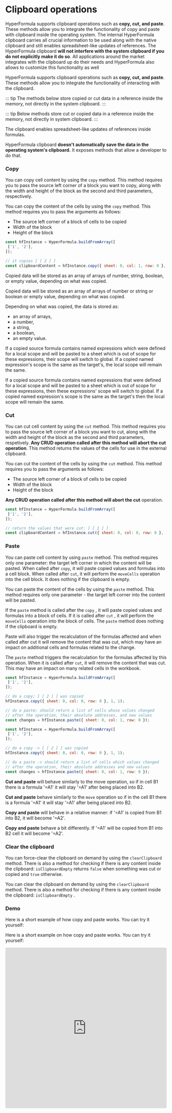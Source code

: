 # Clipboard operations

HyperFormula supports clipboard operations such as **copy, cut, and paste**. These methods allow you to integrate the functionality of copy and paste with clipboard inside the operating system. The internal HyperFormula clipboard carries all crucial information to be used along with the native clipboard and still enables spreadsheet-like updates of references. The HyperFormula clipboard **will not interfere with the system clipboard if you do not explicitly make it do so**. All applications around the market integrates with the clipboard up do their needs and HyperFormula also allows to customize this functionality as well

HyperFormula supports clipboard operations such as **copy, cut, and paste**. These methods allow you to integrate the functionality of interacting with the clipboard.

::: tip
The methods below store copied or cut data in a reference inside the memory, not directly in the system clipboard.
:::

::: tip
Below methods store cut or copied data in a reference inside the memory, not directly in system clipboard.
:::

The clipboard enables spreadsheet-like updates of references inside formulas. 

HyperFormula clipboard **doesn't automatically save the data in the operating system's clipboard.** It exposes methods that allow a developer to do that.

### **Copy**

You can copy cell content by using the `copy` method. This method requires you to pass the source left corner of a block you want to copy, along with the width and height of the block as the second and third parameters, respectively.

You can copy the content of the cells by using the `copy` method. This method requires you to pass the arguments as follows: 

* The source left corner of a block of cells to be copied
* Width of the block
* Height of the block 

```javascript
const hfInstance = HyperFormula.buildFromArray([
 ['1', '2'],
]);

// it copies [ [ 2 ] ]
const clipboardContent = hfInstance.copy({ sheet: 0, col: 1, row: 0 }, 1, 1);
```

Copied data will be stored as an array of arrays of number, string, boolean, or empty value, depending on what was copied.

Copied data will be stored as an array of arrays of  number or string or boolean or empty value, depending on what was copied.

Depending on what was copied, the data is stored as:

* an array of arrays,
* a number,
* a string,
* a boolean,
* an empty value.

If a copied source formula contains named expressions which were defined for a local scope and will be pasted to a sheet which is out of scope for these expressions, their scope will switch to global. If a copied named expression's scope is the same as the target's, the local scope will remain the same.

If a copied source formula contains named expressions that were defined for a local scope and will be pasted to a sheet which is out of scope for these expressions, then these expressions' scope will switch to global. If a copied named expression's scope is the same as the target's then the local scope will remain the same.

### **Cut**

You can cut cell content by using the `cut` method. This method requires you to pass the source left corner of a block you want to cut, along with the width and height of the block as the second and third parameters, respetively.  **Any CRUD operation called after this method will abort the cut operation**. This method returns the values of the cells for use in the external clipboard.

You can cut the content of the cells by using the `cut` method. This method requires you to pass the arguments as follows: 

* The source left corner of a block of cells to be copied
* Width of the block
* Height of the block

**Any CRUD operation called after this method will abort the cut** operation.

```javascript
const hfInstance = HyperFormula.buildFromArray([
 ['1', '2'],
]);

// return the values that were cut: [ [ 1 ] ]
const clipboardContent = hfInstance.cut({ sheet: 0, col: 0, row: 0 }, 1, 1);
```

### Paste

You can paste cell content by using `paste` method. This method requires only one parameter: the target left corner in which the content will be pasted. When called after `copy`, it will paste copied values and formulas into a cell block. When called after `cut`, it will perform the `moveCells` operation into the cell block. It does nothing if the clipboard is empty. 

You can paste the content of the cells by using the `paste` method. This method requires only one parameter - the target left corner into the content will be pasted. 

If the `paste` method is called after the `copy` , it will paste copied values and formulas into a block of cells. If it is called after `cut` , it will perform the `moveCells` operation into the block of cells. The `paste` method does nothing if the clipboard is empty.

Paste will also trigger the recalculation of the formulas affected and when called after cut it will remove the content that was cut, which may have an impact on additional cells and formulas related to the change.

The `paste` method triggers the recalculation for the formulas affected by this operation. When it is called after `cut`, it will remove the content that was cut. This may have an impact on many related cells in the workbook.

```javascript
const hfInstance = HyperFormula.buildFromArray([
 ['1', '2'],
]);

// do a copy; [ [ 2 ] ] was copied
hfInstance.copy({ sheet: 0, col: 0, row: 0 }, 1, 1);

// do a paste; should return a list of cells whose values changed
// after the operation, their absolute addresses, and new values
const changes = hfInstance.paste({ sheet: 0, col: 1, row: 0 });
```

```javascript
const hfInstance = HyperFormula.buildFromArray([
 ['1', '2'],
]);

// do a copy -> [ [ 2 ] ] was copied
hfInstance.copy({ sheet: 0, col: 0, row: 0 }, 1, 1);

// do a paste -> should return a list of cells which values changed
// after the operation, their absolute addresses and new values
const changes = hfInstance.paste({ sheet: 0, col: 1, row: 0 });
```

**Cut and paste** will behave similarly to the move operation, so if in cell B1 there is a formula '=A1' it will stay '=A1' after being placed into B2. 

**Cut and paste** behave similarly to the `move` operation so if in the cell B1 there is a formula '=A1' it will stay '=A1' after being placed into B2. 

**Copy and paste** will behave in a relative manner: if '=A1' is copied from B1 into B2, it will become '=A2'.

**Copy and paste** behave a bit differently. If '=A1' will be copied from B1 into B2 cell it will become '=A2'.

### Clear the clipboard

You can force-clear the clipboard on demand by using the `clearClipboard` method. There is also a method for checking if there is any content inside the clipboard: `isClipboardEmpty` returns `false` when something was cut or copied and `true` otherwise.

You can clear the clipboard on demand by using the `clearClipboard` method. There is also a method for checking if there is any content inside the clipboard: `isClipboardEmpty` .

### Demo

Here is a short example of how copy and paste works. You can try it yourself: 

Here is a short example on how copy and paste works. You can try it yourself: 

<iframe
   src="https://codesandbox.io/embed/github/handsontable/hyperformula-demos/tree/develop/clipboard-operations?autoresize=1&fontsize=14&hidenavigation=1&theme=dark&view=preview"
   style="width:100%; height:500px; border:0; border-radius: 4px; overflow:hidden;"
   title="handsontable/hyperformula-demos: basic-usage"
   allow="accelerometer; ambient-light-sensor; camera; encrypted-media; geolocation; gyroscope; hid; microphone; midi; payment; usb; vr; xr-spatial-tracking"
   sandbox="allow-forms allow-modals allow-popups allow-presentation allow-same-origin allow-scripts"
/>



```javascript
// sheet data
const sheetData = {
 'Sheet1': [
   ['Greg', 'Black', '=CONCATENATE(A1 + " " + B1)'],
   ['Anne', 'Carpenter', '=CONCATENATE(A2 + " " + B2)'],
   ['Chris', 'Aklips', '=CONCATENATE(A3 + " " + B3)'],
  ],
};

// build from sheets
const hfInstance = HyperFormula.buildFromSheets(sheetData);

// get cell content of the range of the first two rows
const copiedData = hfInstance.copy({ sheet: 0, col: 0, row: 0 }, 3, 2);

// now paste it into the second sheet
const changes = hfInstance.paste({ sheet: 0, col: 0, row: 0 });
```

```javascript
// sheet data
const sheetData = {
 'Sheet1': [
   ['Greg', 'Black', '=CONCATENATE(A1 + " " + B1)'],
   ['Anne', 'Carpenter', '=CONCATENATE(A2 + " " + B2)'],
   ['Chris', 'Aklips', '=CONCATENATE(A3 + " " + B3)'],
  ],
};

// build from sheets
const hfInstance = HyperFormula.buildFromSheets(sheetData);

// get cell content of the range of first two rows
const copiedData = hfInstance.copy({ sheet: 0, col: 0, row: 0 }, 3, 2);

// now paste it into second sheet
const changes = hfInstance.paste({ sheet: 0, col: 0, row: 0 });
```


